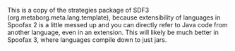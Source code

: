 This is a copy of the strategies package of SDF3 (org.metaborg.meta.lang.template), because extensibility of languages in Spoofax 2 is a little messed up and you can directly refer to Java code from another language, even in an extension. This will likely be much better in Spoofax 3, where languages compile down to just jars. 